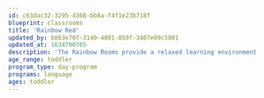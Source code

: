 ```yaml
---
id: c63dac32-3295-4368-bb8a-f4f1e23b718f
blueprint: classrooms
title: 'Rainbow Red'
updated_by: b863e707-3140-4001-859f-3487e09c5881
updated_at: 1634700765
description: 'The Rainbow Rooms provide a relaxed learning environment for a group of four and seven young toddlers. The curriculum is driven by the interests of the children. Nurturing teachers foster the social, emotional, cognitive, and physical development of children through a play-based model, with a focus on the arts and outdoor exploration. The Rainbow Rooms also provide an immersion program for families seeking to have their child learn English as a second language.'
age_range: toddler
program_type: day-program
programs: language
ages: toddler
---
```

